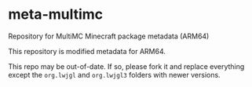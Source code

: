 # meta-multimc
Repository for MultiMC Minecraft package metadata (ARM64)

This repository is modified metadata for ARM64.

This repo may be out-of-date. If so, please fork it and replace everything except the `org.lwjgl` and `org.lwjgl3` folders with newer versions.
